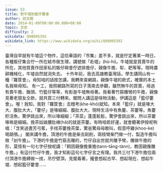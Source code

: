 ```yaml
---
issue: 53
title: 對牛墟到籃仔籗會
author: 邱文錫
date: 2014-01-09T00:00:00.000+08:00
topic: 文史
difficulty: 2
wikidata: Q98095392
wikidata_link: https://www.wikidata.org/wiki/Q98095392
---
```

臺灣自早就有牛墟這个物件，這佮華語的『市集』差不多，就是佇定著某一時日，各種販仔集合佇一所在結市做生理，講號做「赴墟」(hù-hi)。牛墟就是買賣牛的所在，其他買賣作田家私的販仔嘛會佇遮排擔仔，親像牛擔、犁、耙等等。現時農耕機械化，牛墟自然就消失去。
十外年前，我去高雄教臺灣話，學生講岡山有一種『籮筐會』，毋知咱的話按怎講，我轉來查網路，親像牛墟的款式，確實的本土名我嘛毋知。
有一工，我照網路所寫的日子落南去參觀，雖然無牛的買賣，毋過有賣牛擔、鋤頭、竹籃仔等等，有影是牛墟無毋著。我看著竹箍雕彎的牛擔，親像見著老朋友仝款，就共買三付轉來。閣問人講這是啥物活動，伊講這是「籃仔籗會」。喔！我知，我對『籮筐會』去稽考(khe-khó)就知。本來「籃仔」就是喙大大、腹肚大大，「籗仔」是喙細細、腹肚大大，現時生活中有魚籗、茶籗等。魚籗貯活魚，驚伊跳出來，所以喙細細；「茶菜」蓬蓬鬆鬆，驚伊會跳出來，所以茶籗喙嘛是細細。挽茶姑娘腰肚縖(hâ)的就是茶籗。有時咱若好運，就會聽著伊按呢咧唱：「含笑過晝芳弓蕉，手捾茶籗挽茶葉，驚爸驚母毋敢叫，假意呼雞(khoo-ke)喝鴟鴞。」
閣來講牛擔，頂港的牛擔是柴去剾削，兩枝彎柴鬥做一付，製造牛擔叫做「刣牛擔」。下港的牛擔是竹箍去雕的，竹仔自出世就共雕予彎，雕做牛擔的形，莫怪有一句七字仔按呢講：「飼囝親像擔重擔(tann-tāng-tànn)，教囝親像雕牛擔。」有這付竹仔牛擔，我才知影這句七字仔言之有理。我共三付下港牛擔佮兩付頂港牛擔縛做一捾，吊佇壁頂，見擺看著，攏會想起古早、想起現在、想起牛墟、想起籃仔籗會……